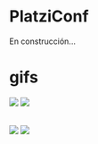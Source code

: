 # PlatziConf

En construcción...
<br>
# gifs

![](https://media.giphy.com/media/Q9uccpcjs058c23QKM/giphy.gif)
![](https://media.giphy.com/media/KdxKYiLdahsgc3FBPy/giphy.gif)
</br><br>

![](https://media.giphy.com/media/KHQthtJCGyk1tJEccF/giphy.gif)
![](https://media.giphy.com/media/cLHLNoL2QTztpsA456/giphy.gif)
